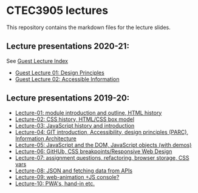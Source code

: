 # CTEC3905 lectures

This repository contains the markdown files for the lecture slides.

## Lecture presentations 2020-21:

See [Guest Lecture Index](https://ctec3905.github.io/presents?guest-lectures)

- [Guest Lecture 01: Design Principles](https://ctec3905.github.io/presents?guest-lecture-1)
- [Guest Lecture 02: Accessible Information](https://ctec3905.github.io/presents?guest-lecture-2)
<!-- - [Guest Lecture 03: Mobile Nav, Design Trends and Typography](https://ctec3905.github.io/presents?guest-lecture-3) -->


## Lecture presentations 2019-20:

- [Lecture-01: module introduction and outline, HTML history](https://ctec3905.github.io/presents?lecture-01)
- [Lecture-02: CSS history, HTML/CSS box model](https://ctec3905.github.io/presents?lecture-02)
- [Lecture-03: JavaScript history and introduction](https://ctec3905.github.io/presents?lecture-03)
- [Lecture-04: GIT introduction, Accessibility, design principles (PARC), Information Architecture](https://ctec3905.github.io/presents?lecture-04)
- [Lecture-05: JavaScript and the DOM, JavaScript objects (with demos)](https://ctec3905.github.io/presents?lecture-05)
- [Lecture-06: GitHUb, CSS breakpoints/Responsive Web Design](https://ctec3905.github.io/presents?lecture-06)
- [Lecture-07: assignment questions, refactoring, browser storage, CSS vars](https://ctec3905.github.io/presents?lecture-07)
- [Lecture-08: JSON and fetching data from APIs](https://ctec3905.github.io/presents?lecture-08)
- [Lecture-09: web-animation +JS console?](https://ctec3905.github.io/presents?lecture-09)
- [Lecture-10: PWA's, hand-in etc.](https://ctec3905.github.io/presents?lecture-10)

<!--
TO FIT IN:

G: Most already been mentioned in lectures. They just need:
- firstChild, appendChild, removeChild
- and maybe spread operator?
- also Array.prototype.map. textContent. String.prototype.slice.
- dark UI (see TECH3015 lecture and guest lecture 1)

## DEMOS:

- DEMO: [HTML5 template, slot and shadow DOM](https://github.com/DaveEveritt/html5-template)
- [RWD layout demo](responsive-page-outline](https://front-end-materials.github.io/page-layouts/responsive-page-outline/)
- [Fania: gallery from JavaScript object](https://codepen.io/faniae/pen/dyPdpOo)
- [Fania: gallery with modals](https://codepen.io/faniae/pen/GRgGVwK)
- [RWD slide-down mobie menu](https://front-end-materials.github.io/menus/js-mobile-menu-anim/)
-->
